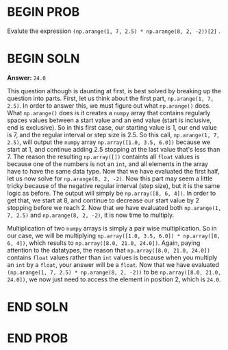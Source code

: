 # BEGIN PROB

Evalute the expression `(np.arange(1, 7, 2.5) * np.arange(8, 2, -2))[2]` .

# BEGIN SOLN

**Answer:** `24.0`

This question although is daunting at first, is best solved by breaking up the question into parts. First, let us think about the first part, `np.arange(1, 7, 2.5)`. In order to answer this, we must figure out what `np.arange()` does. What `np.arange()` does is it creates a `numpy` array that contains regularly spaces values between a start value and an end value (start is inclusive, end is exclusive). So in this first case, our starting value is 1, our end value is 7, and the regular interval or step size is 2.5. So this call, `np.arange(1, 7, 2.5)`, will output the `numpy` array `np.array([1.0, 3.5, 6.0])` because we start at 1, and continue adding 2.5 stopping at the last value that's less than 7. The reason the resulting `np.array([])` containts all `float` values is because one of the numbers is not an `int`, and all elements in the array have to have the same data type. Now that we have evaluated the first half, let us now solve for `np.arange(8, 2, -2)`. Now this part may seem a little tricky because of the negative regular interval (step size), but it is the same logic as before. The output will simply be `np.array([8, 6, 4])`. In order to get that, we start at 8, and continue to decrease our start value by 2 stopping before we reach 2. Now that we have evaluated both `np.arange(1, 7, 2.5)` and `np.arange(8, 2, -2)`, it is now time to multiply. 

Multiplication of two `numpy` arrays is simply a pair wise multiplication. So in our case, we will be multiplying `np.array([1.0, 3.5, 6.0]) * np.array([8, 6, 4])`, which results to `np.array([8.0, 21.0, 24.0])`. Again, paying attention to the datatypes, the reason that `np.array([8.0, 21.0, 24.0])` contains `float` values rather than `int` values is because when you multiply an `int` by a `float`, your answer will be a `float`. Now that we have evaluated `(np.arange(1, 7, 2.5) * np.arange(8, 2, -2))` to be `np.array([8.0, 21.0, 24.0])`, we now just need to access the element in position 2, which is `24.0`. 

# END SOLN

# END PROB